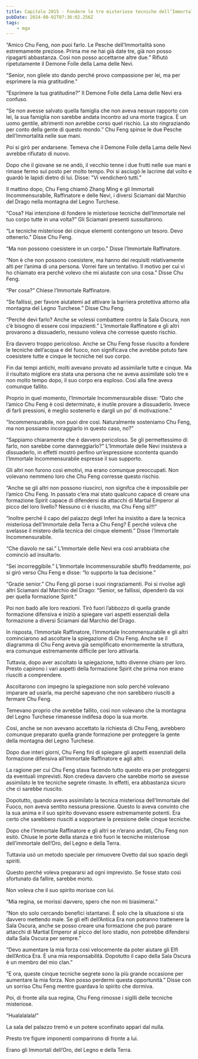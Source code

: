```yaml
---
title: Capitolo 2015 - Fondere le tre misteriose tecniche dell’Immortale
pubDate: 2024-08-02T07:36:02.256Z
tags:
    - mga
---
```



“Amico Chu Feng, non puoi farlo. Le Pesche dell’Immortalità sono estremamente preziose. Prima me ne hai già date tre, già non posso ripagarti abbastanza. Così non posso accettarne altre due.” Rifiutò ripetutamente il Demone Folle della Lama delle Nevi.

“Senior, non gliele sto dando perché provo compassione per lei, ma per esprimere la mia gratitudine.”

“Esprimere la tua gratitudine?” Il Demone Folle della Lama delle Nevi era confuso.

“Se non avesse salvato quella famiglia che non aveva nessun rapporto con lei, la sua famiglia non sarebbe andata incontro ad una morte tragica. È un uomo gentile, altrimenti non avrebbe corso quel rischio. La sto ringraziando per conto della gente di questo mondo.” Chu Feng spinse le due Pesche dell’Immortalità nelle sue mani.

Poi si girò per andarsene. Temeva che il Demone Folle della Lama delle Nevi avrebbe rifiutato di nuovo.

Dopo che il giovane se ne andò, il vecchio tenne i due frutti nelle sue mani e rimase fermo sul posto per molto tempo. Poi si asciugò le lacrime dal volto e guardò le lapidi dietro di lui. Disse: "Vi vendicherò tutti.”

Il mattino dopo, Chu Feng chiamò Zhang Ming e gli Immortali Incommensurabile, Raffinatore e delle Nevi, i diversi Sciamani dal Marchio del Drago nella montagna del Legno Turchese.

“Cosa? Hai intenzione di fondere le misteriose tecniche dell’Immortale nel tuo corpo tutte in una volta?” Gli Sciamani presenti sussultarono.

“Le tecniche misteriose dei cinque elementi contengono un tesoro. Devo ottenerlo.” Disse Chu Feng.

“Ma non possono coesistere in un corpo.” Disse l’Immortale Raffinatore.

“Non è che non possono coesistere, ma hanno dei requisiti relativamente alti per l’anima di una persona. Vorrei fare un tentativo. Il motivo per cui vi ho chiamato era perché volevo che mi aiutaste con una cosa.” Disse Chu Feng.

“Per cosa?” Chiese l’Immortale Raffinatore.

“Se fallissi, per favore aiutatemi ad attivare la barriera protettiva attorno alla montagna del Legno Turchese.” Disse Chu Feng.

“Perché devi farlo? Anche se volessi combattere contro la Sala Oscura, non c’è bisogno di essere così impazienti.” L’Immortale Raffinatore e gli altri provarono a dissuaderlo, nessuno voleva che corresse questo rischio.

Era davvero troppo pericoloso. Anche se Chu Feng fosse riuscito a fondere le tecniche dell’acqua e del fuoco, non significava che avrebbe potuto fare coesistere tutte e cinque le tecniche nel suo corpo.

Fin dai tempi antichi, molti avevano provato ad assimilarle tutte e cinque. Ma il risultato migliore era stata una persona che ne aveva assimilate solo tre e non molto tempo dopo, il suo corpo era esploso. Così alla fine aveva comunque fallito.

Proprio in quel momento, l’Immortale Incommensurabile disse: “Dato che l’amico Chu Feng è così determinato, è inutile provare a dissuaderlo. Invece di farli pressioni, è meglio sostenerlo e dargli un po’ di motivazione.”

“Incommensurabile, non puoi dire così. Naturalmente sosteniamo Chu Feng, ma non possiamo incoraggiarlo in questo caso, no?”

“Sappiamo chiaramente che è davvero pericoloso. Se gli permettessimo di farlo, non sarebbe come danneggiarlo?" L’Immortale delle Nevi insisteva a dissuaderlo, in effetti mostrò perfino un’espressione scontenta quando l’Immortale Incommensurabile espresse il suo supporto.

Gli altri non furono così emotivi, ma erano comunque preoccupati. Non volevano nemmeno loro che Chu Feng corresse questo rischio.

“Anche se gli altri non possono riuscirci, non signifca che è impossibile per l’amico Chu Feng. In passato c’era mai stato qualcuno capace di creare una formazione Spirit capace di difendersi da attacchi di Martial Emperor al picco del loro livello? Nessuno ci è riuscito, ma Chu Feng sì!!!”

“Inoltre perché il capo del palazzo degli Inferi ha insistito a dare la tecnica misteriosa dell’Immortale della Terra a Chu Feng? È perché voleva che svelasse il mistero della tecnica dei cinque elementi.” Disse l’Immortale Incommensurabile.

“Che diavolo ne sai.” L’Immortale delle Nevi era così arrabbiata che cominciò ad insultarlo.

“Sei incorreggibile.” L’Immortale Incommensurabile sbuffò freddamente, poi si girò verso Chu Feng e disse: “Io supporto la tua decisione.”

“Grazie senior.” Chu Feng gli porse i suoi ringraziamenti. Poi si rivolse agli altri Sciamani dal Marchio del Drago: “Senior, se fallissi, dipenderò da voi per quella formazione Spirit.”

Poi non badò alle loro reazioni. Tirò fuori l’abbozzo di quella grande formazione difensiva e iniziò a spiegare vari aspetti essenziali della formazione a diversi Sciamani dal Marchio del Drago.

In risposta, l’Immortale Raffinatore, l’Immortale Incommensurabile e gli altri cominciarono ad ascoltare la spiegazione di Chu Feng. Anche se il diagramma di Chu Feng aveva già semplificato enormemente la struttura, era comunque estremamente difficile per loro attivarla.

Tuttavia, dopo aver ascoltato la spiegazione, tutto divenne chiaro per loro. Presto capirono i vari aspetti della formazione Spirit che prima non erano riusciti a comprendere.

Ascoltarono con impegno la spiegazione non solo perché volevano imparare ad usarla, ma perché sapevano che non sarebbero riusciti a fermare Chu Feng.

Temevano proprio che avrebbe fallito, così non volevano che la montagna del Legno Turchese rimanesse indifesa dopo la sua morte.

Così, anche se non avevano accettato la richiesta di Chu Feng, avrebbero comunque preparato quella grande formazione per proteggere la gente della montagna del Legno Turchese.

Dopo due interi giorni, Chu Feng finì di spiegare gli aspetti essenziali della formazione difensiva all’Immortale Raffinatore e agli altri.

La ragione per cui Chu Feng stava facendo tutto questo era per proteggersi da eventuali imprevisti. Non credeva davvero che sarebbe morto se avesse assimilato le tre tecniche segrete rimaste. In effetti, era abbastanza sicuro che ci sarebbe riuscito.

Dopotutto, quando aveva assimilato la tecnica misteriosa dell’Immortale del Fuoco, non aveva sentito nessuna pressione. Questo lo aveva convinto che la sua anima e il suo spirito dovevano essere estremamente potenti. Era certo che sarebbero riusciti a sopportare la pressione delle cinque tecniche.

Dopo che l’Immortale Raffinatore e gli altri se n’erano andati, Chu Feng non esitò. Chiuse le porte della stanza e tirò fuori le tecniche misteriose dell’immortale dell’Oro, del Legno e della Terra.

Tuttavia usò un metodo speciale per rimuovere Ovetto dal suo spazio degli spiriti.

Questo perché voleva prepararsi ad ogni imprevisto. Se fosse stato così sfortunato da fallire, sarebbe morto.

Non voleva che il suo spirito morisse con lui.

“Mia regina, se morissi davvero, spero che non mi biasimerai.”

“Non sto solo cercando benefici istantanei. È solo che la situazione si sta davvero mettendo male. Se gli elfi dell’Antica Era non potranno trattenere la Sala Oscura, anche se posso creare una formazione che può parare attacchi di Martial Emperor al picco del loro stadio, non potrebbe difendersi dalla Sala Oscura per sempre.”

“Devo aumentare la mia forza così velocemente da poter aiutare gli Elfi dell’Antica Era. È
una mia responsabilità. Dopotutto il capo della Sala Oscura è un membro del mio clan.”

“E ora, queste cinque tecniche segrete sono la più grande occasione per aumentare la mia forza. Non posso perdermi questa opportunità.” Disse con un sorriso Chu Feng mentre guardava lo spirito che dormiva.

Poi, di fronte alla sua regina, Chu Feng rimosse i sigilli delle tecniche misteriose.

“Hualalalala!”

La sala del palazzo tremò e un potere sconfinato apparì dal nulla.

Presto tre figure imponenti comparirono di fronte a lui.

Erano gli Immortali dell’Oro, del Legno e della Terra.


